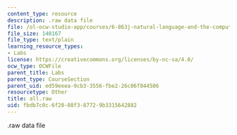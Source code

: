 ```yaml
---
content_type: resource
description: .raw data file
file: /ol-ocw-studio-app/courses/6-863j-natural-language-and-the-computer-representation-of-knowledge-spring-2003/fbdb7c0c6f2008f387729b3315642882_all.raw
file_size: 140167
file_type: text/plain
learning_resource_types:
- Labs
license: https://creativecommons.org/licenses/by-nc-sa/4.0/
ocw_type: OCWFile
parent_title: Labs
parent_type: CourseSection
parent_uid: ed59eeea-9cb3-3556-fbe2-26c06f844506
resourcetype: Other
title: all.raw
uid: fbdb7c0c-6f20-08f3-8772-9b3315642882
---
```

.raw data file